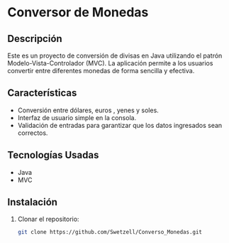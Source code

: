 # Conversor de Monedas

## Descripción
Este es un proyecto de conversión de divisas en Java utilizando el patrón Modelo-Vista-Controlador (MVC). La aplicación permite a los usuarios convertir entre diferentes monedas de forma sencilla y efectiva.

## Características
- Conversión entre dólares, euros , yenes y soles.
- Interfaz de usuario simple en la consola.
- Validación de entradas para garantizar que los datos ingresados sean correctos.

## Tecnologías Usadas
- Java
- MVC

## Instalación
1. Clonar el repositorio:
   ```bash
   git clone https://github.com/Swetzell/Converso_Monedas.git
